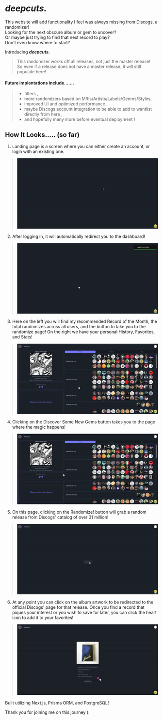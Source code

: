 # **_deepcuts._**

This website will add functionality I feel was always missing from Discogs, a randomizer!  
Looking for the next obscure album or gem to uncover?  
Or maybe just trying to find that next record to play?  
Don't even know where to start?

Introducing **_deepcuts._**

> This randomizer works off all releases, not just the master release!  
> So even if a release does not have a master release, it will still populate here!

#### Future implentations include.......

> -   filters ,
> -   more randomizers based on MRIs/Artists/Labels/Genres/Styles,
> -   improved UI and optimized performance ,
> -   maybe Discogs account integration to be able to add to wantlist directly from here ,
> -   and hopefully many more before eventual deployment !

## How It Looks..... (so far)

1. Landing page is a screen where you can either create an account, or login with an existing one.

> ![Landing Page](public/Landing.gif)

2. After logging in, it will automatically redirect you to the dashboard!

> ![Dashboard](public/toDashboard.gif)

3. Here on the left you will find my recommended Record of the Month, the total randomizes across all users, and the button to take you to the randomize page! On the right we have your personal History, Favorites, and Stats!

> ![Dashboard2](public/Dashboard.gif)

4. Clicking on the Discover Some New Gems button takes you to the page where the magic happens!

> ![HistoryRecord](public/DiscoverSomeNewGems.gif)

5. On this page, clicking on the Randomize! button will grab a random release from Discogs' catalog of over 31 million!

> ![Randomize](public/Randomize.gif)

6. At any point you can click on the album artwork to be redirected to the official Discogs' page for that release. Once you find a record that piques your interest or you wish to save for later, you can click the heart icon to add it to your favorites!

> ![Favorite](public/Favorite.gif)

Built utilizing Next.js, Prisma ORM, and PostgreSQL!

Thank you for joining me on this journey (:
